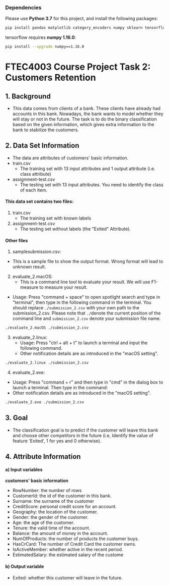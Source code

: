 ### Dependencies
Please use **Python 3.7** for this project, and install the following packages:
```bash
pip install pandas matplotlib category_encoders numpy sklearn tensorflow keras
```
tensorflow requires **numpy 1.16.0**:
```bash
pip install --upgrade numpy==1.16.0
```
# FTEC4003 Course Project Task 2: Customers Retention
## 1. Background
- This data comes from clients of a bank. These clients have already had accounts in this bank. Nowadays, the bank wants to model whether they will stay or not in the future. The task is to do the binary classification based on the given information, which gives extra information to the bank to stabilize the customers.
## 2. Data Set Information
- The data are attributes of customers' basic information. 
- train.csv
  - The training set with 13 input attributes and 1 output attribute (i.e. class attribute)
- assignment-test.csv
  - The testing set with 13 input attributes. You need to identify the class of each item. 
#### This data set contains two files:
1. train.csv
	- The training set with known labels
2. assignment-test.csv
	- The testing set without labels (the "Exited" Attribute).

#### Other files
1. samplesubmission.csv:
	
- This is a sample file to show the output format. Wrong format will lead to unknown result.
	
2. evaluate_2.macOS:
	- This is a command line tool to evaluate your result. We will use F1-measure to measure your result. 
	
  - Usage: Press "command + space" to open spotlight search and type in "terminal", then type in the following command in the terminal. You should replace
	```./submission_2.csv``` with your own path to the submission_2.csv.  Please note that ```./```denote the current position of the command line and ```submission_2.csv``` denote your submission file name.
```bash
./evaluate_2.macOS ./submission_2.csv
```

3. evaluate_2.linux:
	- Usage: Press "ctrl + alt + t" to launch a terminal and input the following command.
	- Other  notification details are as introduced in the "macOS setting".
```bash
./evaluate_2.linux ./submission_2.csv
```

4. evaluate_2.exe:
  - Usage: Press "command + r" and then type in "cmd" in the dialog box to launch a terminal. Then type in the command:
  - Other notification details are as introduced in the "macOS setting".
```bash
./evaluate_2.exe ./submission_2.csv
```

## 3. Goal

- The classification goal is to predict if the customer will leave this bank and choose other competitors in the future (i.e, Identify the value of feature 'Exited', 1 for yes and 0 otherwise).

## 4. Attribute Information
#### a) Input variables

**customers' basic information**

- RowNumber: the number of rows
- CustomerId: the id of the customer in this bank.
- Surname: the surname of the customer
- CreditScore: personal credit score for an account.
- Geography: the location of the customer.
- Gender: the gender of the customer.
- Age: the age of the customer.
- Tenure: the valid time of the account.
- Balance: the amount of money in the account.
- NumOfProducts: the number of products the customer buys.
- HasCrCard: The number of Credit Card the customer owns.
- IsActiveMember: whether active in the recent period.
- EstimatedSalary: the estimated salary of the custome

#### b) Output variable

- Exited: whether this customer will leave in the future.


